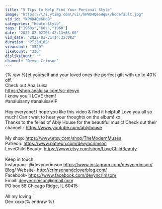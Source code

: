 ```yaml
---
title: "5 Tips to Help Find Your Personal Style"
image: "https:\/\/i.ytimg.com\/vi\/kPWD4Qe6Hq8\/hqdefault.jpg"
vid_id: "kPWD4Qe6Hq8"
categories: "Howto-Style"
tags: ["1960s","60s","1960"]
date: "2022-02-02T05:42:13+03:00"
vid_date: "2022-01-31T14:32:08Z"
duration: "PT23M18S"
viewcount: "3520"
likeCount: "336"
dislikeCount: ""
channel: "Devyn Crimson"
---
```

{% raw %}et yourself and your loved ones the perfect gift with up to 40% off.<br />Check out Ana Luisa<br /><a rel="nofollow" target="blank" href="https://shop.analuisa.com/vc-devyn">https://shop.analuisa.com/vc-devyn</a><br />I know you’ll LOVE them!<br />#analuisany #analuisaVIP<br /><br />Hey everyone! I hope you like this video &amp; find it helpful! Love you all so much! Can't wait to hear your thoughts on the album! xx<br />Thanks to the fellas of Ably House for the beautiful music! Check out their channel - <a rel="nofollow" target="blank" href="https://www.youtube.com/ablyhouse">https://www.youtube.com/ablyhouse</a><br /><br />My shop: <a rel="nofollow" target="blank" href="https://www.etsy.com/shop/TheModernMuses">https://www.etsy.com/shop/TheModernMuses</a><br />Patreon: <a rel="nofollow" target="blank" href="https://www.patreon.com/devyncrimson">https://www.patreon.com/devyncrimson</a><br />LoveChild Beauty: <a rel="nofollow" target="blank" href="https://www.etsy.com/shop/LoveChildBeauty">https://www.etsy.com/shop/LoveChildBeauty</a><br /><br />Keep in touch:<br />Instagram- @devyncrimson <a rel="nofollow" target="blank" href="https://www.instagram.com/devyncrimson/">https://www.instagram.com/devyncrimson/</a> <br />Blog/ Website- <a rel="nofollow" target="blank" href="http://crimsonandcloverblog.com/">http://crimsonandcloverblog.com/</a> <br />Facebook- <a rel="nofollow" target="blank" href="https://www.facebook.com/devyncrimson/">https://www.facebook.com/devyncrimson/</a> <br />Email: devyncrimson@gmail.com<br />PO box 58 Chicago Ridge, IL 60415<br /><br />All my  loving ’<br />Dev xoxo{% endraw %}
